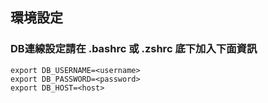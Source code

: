 ## 環境設定

### DB連線設定請在 .bashrc 或 .zshrc 底下加入下面資訊
```
export DB_USERNAME=<username>
export DB_PASSWORD=<password>
export DB_HOST=<host>
```